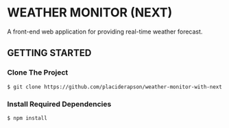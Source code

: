 # WEATHER MONITOR (NEXT)

A front-end web application for providing real-time weather forecast.

## GETTING STARTED

### Clone The Project

```
$ git clone https://github.com/placiderapson/weather-monitor-with-next
```

### Install Required Dependencies

```
$ npm install
```
